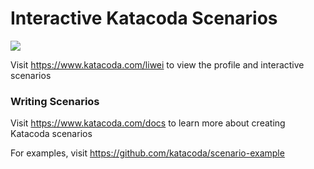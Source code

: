 # Interactive Katacoda Scenarios

[![](http://shields.katacoda.com/katacoda/liwei/count.svg)](https://www.katacoda.com/liwei "Get your profile on Katacoda.com")

Visit https://www.katacoda.com/liwei to view the profile and interactive scenarios

### Writing Scenarios
Visit https://www.katacoda.com/docs to learn more about creating Katacoda scenarios

For examples, visit https://github.com/katacoda/scenario-example
